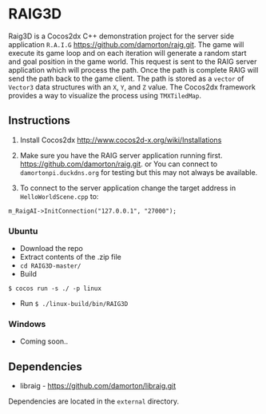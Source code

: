 # RAIG3D
Raig3D is a Cocos2dx C++ demonstration project for the server side application `R.A.I.G` https://github.com/damorton/raig.git. The game will execute its game loop and on each iteration will generate a random start and goal position in the game world. This request is sent to the RAIG server application which will process the path. Once the path is complete RAIG will send the path back to the game client. The path is stored as a `vector` of `Vector3` data structures with an `X`, `Y`, and `Z` value. The Cocos2dx framework provides a way to visualize the process using `TMXTiledMap`.

## Instructions

1. Install Cocos2dx http://www.cocos2d-x.org/wiki/Installations

2. Make sure you have the RAIG server application running first. https://github.com/damorton/raig.git. or You can connect to `damortonpi.duckdns.org` for testing but this may not always be available.

3. To connect to the server application change the target address in `HelloWorldScene.cpp` to:
```
m_RaigAI->InitConnection("127.0.0.1", "27000");
```

### Ubuntu 

- Download the repo
- Extract contents of the .zip file
- `cd RAIG3D-master/`
- Build
```
$ cocos run -s ./ -p linux
```
- Run `$ ./linux-build/bin/RAIG3D`

### Windows 

- Coming soon..

## Dependencies

- libraig - https://github.com/damorton/libraig.git

Dependencies are located in the `external` directory.

